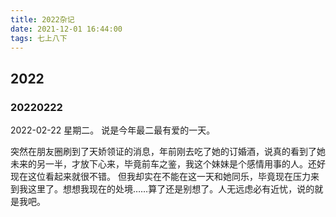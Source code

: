 ```yaml
---
title: 2022杂记
date: 2021-12-01 16:44:00
tags: 七上八下
---
```


## 2022

### 20220222
2022-02-22 星期二。
说是今年最二最有爱的一天。

突然在朋友圈刷到了天娇领证的消息，年前刚去吃了她的订婚酒，说真的看到了她未来的另一半，才放下心来，毕竟前车之鉴，我这个妹妹是个感情用事的人。还好现在这位看起来就很不错。
但我却实在不能在这一天和她同乐，毕竟现在压力来到我这里了。想想我现在的处境……算了还是别想了。人无远虑必有近忧，说的就是我吧。
